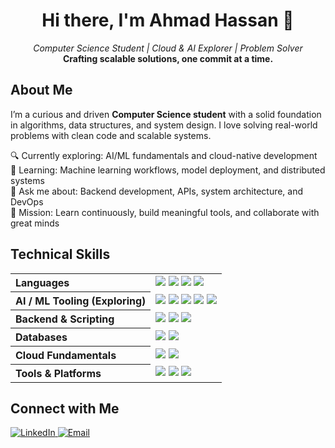 <!-- Title -->
<h1 align="center">Hi there, I'm Ahmad Hassan 👋</h1>

<p align="center">
  <em>Computer Science Student | Cloud & AI Explorer | Problem Solver</em><br>
  <strong>Crafting scalable solutions, one commit at a time.</strong>
</p>

## About Me

I’m a curious and driven **Computer Science student** with a solid foundation in algorithms, data structures, and system design. I love solving real-world problems with clean code and scalable systems.

🔍 Currently exploring: AI/ML fundamentals and cloud-native development  
🌱 Learning: Machine learning workflows, model deployment, and distributed systems  
💬 Ask me about: Backend development, APIs, system architecture, and DevOps  
🎯 Mission: Learn continuously, build meaningful tools, and collaborate with great minds


## Technical Skills

<table>
  <tr>
    <th align="left">Languages</th>
    <td>
      <img src="https://img.shields.io/badge/C++-00599C?style=flat&logo=c%2B%2B&logoColor=white"/>
      <img src="https://img.shields.io/badge/Python-3776AB?style=flat&logo=python&logoColor=white"/>
      <img src="https://img.shields.io/badge/JavaScript-F7DF1E?style=flat&logo=javascript&logoColor=black"/>
      <img src="https://img.shields.io/badge/TypeScript-3178C6?style=flat&logo=typescript&logoColor=white"/>
    </td>
  </tr>

  <tr>
    <th align="left">AI / ML Tooling (Exploring)</th>
    <td>
      <img src="https://img.shields.io/badge/NumPy-013243?style=flat&logo=numpy&logoColor=white"/>
      <img src="https://img.shields.io/badge/Pandas-150458?style=flat&logo=pandas&logoColor=white"/>
      <img src="https://img.shields.io/badge/scikit--learn-F7931E?style=flat&logo=scikit-learn&logoColor=white"/>
      <img src="https://img.shields.io/badge/TensorFlow-FF6F00?style=flat&logo=tensorflow&logoColor=white"/>
      <img src="https://img.shields.io/badge/Google_Colab-F9AB00?style=flat&logo=googlecolab&logoColor=white"/>
    </td>
  </tr>

  <tr>
    <th align="left">Backend & Scripting</th>
    <td>
      <img src="https://img.shields.io/badge/FastAPI-009688?style=flat&logo=fastapi&logoColor=white"/>
      <img src="https://img.shields.io/badge/Flask-000000?style=flat&logo=flask&logoColor=white"/>
      <img src="https://img.shields.io/badge/Bash-4EAA25?style=flat&logo=gnubash&logoColor=white"/>
    </td>
  </tr>

  <tr>
    <th align="left">Databases</th>
    <td>
      <img src="https://img.shields.io/badge/MySQL-4479A1?style=flat&logo=mysql&logoColor=white"/>
      <img src="https://img.shields.io/badge/MongoDB-47A248?style=flat&logo=mongodb&logoColor=white"/>
    </td>
  </tr>

  <tr>
    <th align="left">Cloud Fundamentals</th>
    <td>
      <img src="https://img.shields.io/badge/AWS_Educate-232F3E?style=flat&logo=amazon-aws&logoColor=white"/>
      <img src="https://img.shields.io/badge/GCP-4285F4?style=flat&logo=google-cloud&logoColor=white"/>
    </td>
  </tr>

  <tr>
    <th align="left">Tools & Platforms</th>
    <td>
      <img src="https://img.shields.io/badge/Git-F05032?style=flat&logo=git&logoColor=white"/>
      <img src="https://img.shields.io/badge/VS_Code-007ACC?style=flat&logo=visual-studio-code&logoColor=white"/>
      <img src="https://img.shields.io/badge/Linux-FCC624?style=flat&logo=linux&logoColor=black"/>
    </td>
  </tr>
</table>




## Connect with Me

<p>
  <a href="https://www.linkedin.com/in/ahmad-h01" target="_blank">
    <img src="https://img.shields.io/badge/LinkedIn-blue?style=flat&logo=linkedin&logoColor=white" alt="LinkedIn">
  </a>
  
  <a href="mailto:ahmadhassan6531@gmail.com">
    <img src="https://img.shields.io/badge/Email-D14836?style=flat&logo=gmail&logoColor=white" alt="Email">
  </a>
  <!-- <a href="https://yourportfolio.com">
    <img src="https://img.shields.io/badge/Portfolio-000000?style=flat&logo=about-dot-me&logoColor=white" alt="Portfolio">
  </a> -->
</p>
